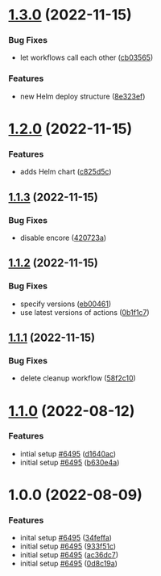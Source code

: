 # [1.3.0](https://github.com/linkorb/demo-symfony-app/compare/v1.2.0...v1.3.0) (2022-11-15)


### Bug Fixes

* let workflows call each other ([cb03565](https://github.com/linkorb/demo-symfony-app/commit/cb0356543f275dcda85d09ef64f41e1d10b152dc))


### Features

* new Helm deploy structure ([8e323ef](https://github.com/linkorb/demo-symfony-app/commit/8e323ef02d81ead59848bd2ad6d394281680b0ef))

# [1.2.0](https://github.com/linkorb/demo-symfony-app/compare/v1.1.3...v1.2.0) (2022-11-15)


### Features

* adds Helm chart ([c825d5c](https://github.com/linkorb/demo-symfony-app/commit/c825d5c80a2a26afbce0dc4f65d550ec5b1e2d4f))

## [1.1.3](https://github.com/linkorb/demo-symfony-app/compare/v1.1.2...v1.1.3) (2022-11-15)


### Bug Fixes

* disable encore ([420723a](https://github.com/linkorb/demo-symfony-app/commit/420723a94eb8c46ef47710ae4cdaec41cc839bdc))

## [1.1.2](https://github.com/linkorb/demo-symfony-app/compare/v1.1.1...v1.1.2) (2022-11-15)


### Bug Fixes

* specify versions ([eb00461](https://github.com/linkorb/demo-symfony-app/commit/eb00461d6a4b7909273a76c17b8df596c3b188f0))
* use latest versions of actions ([0b1f1c7](https://github.com/linkorb/demo-symfony-app/commit/0b1f1c78c801bd3853fd406caed2e634be547064))

## [1.1.1](https://github.com/linkorb/demo-symfony-app/compare/v1.1.0...v1.1.1) (2022-11-15)


### Bug Fixes

* delete cleanup workflow ([58f2c10](https://github.com/linkorb/demo-symfony-app/commit/58f2c107dfe0d28117956256bbff73de7b66f1f4))

# [1.1.0](https://github.com/linkorb/demo-symfony-app/compare/v1.0.0...v1.1.0) (2022-08-12)


### Features

*  intial setup [#6495](https://github.com/linkorb/demo-symfony-app/issues/6495) ([d1640ac](https://github.com/linkorb/demo-symfony-app/commit/d1640ac1d07588504b24343c6f2b6394033900e6))
* initial setup [#6495](https://github.com/linkorb/demo-symfony-app/issues/6495) ([b630e4a](https://github.com/linkorb/demo-symfony-app/commit/b630e4a309bbd3e30e43b77f8c0610acef5e9cee))

# 1.0.0 (2022-08-09)


### Features

* inital setup [#6495](https://github.com/linkorb/demo-symfony-app/issues/6495) ([34feffa](https://github.com/linkorb/demo-symfony-app/commit/34feffaea3ec3c26f097c4c5940446a18380813a))
* initial setup [#6495](https://github.com/linkorb/demo-symfony-app/issues/6495) ([933f51c](https://github.com/linkorb/demo-symfony-app/commit/933f51ca31aa2c1469ccc4f700ad23459a169b72))
* initial setup [#6495](https://github.com/linkorb/demo-symfony-app/issues/6495) ([ac36dc7](https://github.com/linkorb/demo-symfony-app/commit/ac36dc78d68227178c7d8c3155153b9b5511ca22))
* initial setup [#6495](https://github.com/linkorb/demo-symfony-app/issues/6495) ([0d8c19a](https://github.com/linkorb/demo-symfony-app/commit/0d8c19ade60e4e73e6c3f4cea1d886d3bbed045e))
